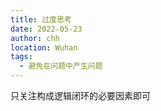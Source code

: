 ```yaml
---
title: 过度思考
date: 2022-05-23
author: chh
location: Wuhan
tags:
  - 避免在问题中产生问题
---
```


只关注构成逻辑闭环的必要因素即可
